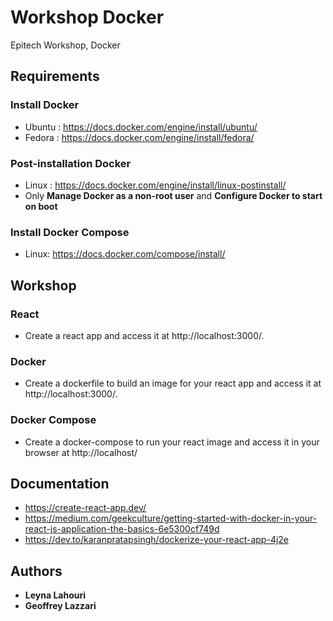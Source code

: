 # Workshop Docker
Epitech Workshop, Docker

## Requirements
### Install Docker
* Ubuntu : https://docs.docker.com/engine/install/ubuntu/
* Fedora : https://docs.docker.com/engine/install/fedora/

### Post-installation Docker
* Linux : https://docs.docker.com/engine/install/linux-postinstall/
* Only **Manage Docker as a non-root user** and **Configure Docker to start on boot**
  
### Install Docker Compose
* Linux: https://docs.docker.com/compose/install/

## Workshop
### React
* Create a react app and access it at http://localhost:3000/.
  
### Docker
* Create a dockerfile to build an image for your react app and access it at http://localhost:3000/.
  
### Docker Compose
* Create a docker-compose to run your react image
and access it in your browser at http://localhost/

## Documentation
* https://create-react-app.dev/
* https://medium.com/geekculture/getting-started-with-docker-in-your-react-js-application-the-basics-6e5300cf749d
* https://dev.to/karanpratapsingh/dockerize-your-react-app-4j2e


## Authors

* **Leyna Lahouri**
* **Geoffrey Lazzari**
